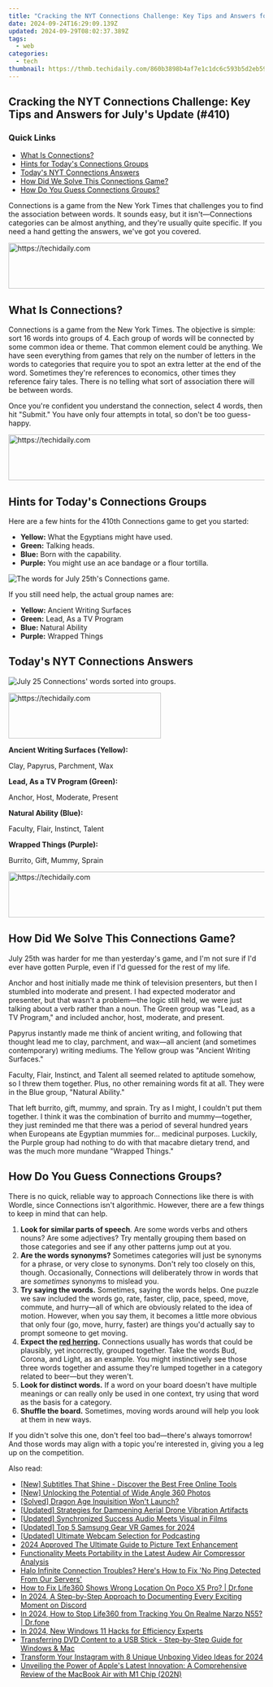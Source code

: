 ```yaml
---
title: "Cracking the NYT Connections Challenge: Key Tips and Answers for July's Update (#410)"
date: 2024-09-24T16:29:09.139Z
updated: 2024-09-29T08:02:37.389Z
tags:
  - web
categories:
  - tech
thumbnail: https://thmb.techidaily.com/860b3898b4af7e1c1dc6c593b5d2eb5997c8c8e6aad583a53288672db7b6ce02.jpg
---
```


## Cracking the NYT Connections Challenge: Key Tips and Answers for July's Update (#410)

### Quick Links

* [What Is Connections?](https://vimeo-videos.techidaily.com/updated-in-2024-unveiling-vimeo-subscription-perks-for-every-user-type/)
* [Hints for Today's Connections Groups](https://location-social.techidaily.com/in-2024-change-location-on-yik-yak-for-your-vivo-x100-pro-to-enjoy-more-fun-drfone-by-drfone-virtual-android/)
* [Today's NYT Connections Answers](https://youtube-tips.techidaily.com/n-2024-discovering-the-stars-of-youtubes-best-music-videos-2023/)
* [How Did We Solve This Connections Game?](https://ios-unlock.techidaily.com/how-to-unlock-a-found-apple-iphone-12-by-drfone-ios/)
* [How Do You Guess Connections Groups?](https://fake-location.techidaily.com/full-guide-to-fix-itoolab-anygo-not-working-on-xiaomi-civi-3-disney-100th-anniversary-edition-drfone-by-drfone-virtual-android/)

 Connections is a game from the New York Times that challenges you to find the association between words. It sounds easy, but it isn't—Connections categories can be almost anything, and they're usually quite specific. If you need a hand getting the answers, we've got you covered.

<!-- affiliate ads begin -->
<a href="https://aligracehair.sjv.io/c/5597632/1997662/19272" target="_top" id="1997662">
  <img src="//a.impactradius-go.com/display-ad/19272-1997662" border="0" alt="https://techidaily.com" width="728" height="90"/>
</a>
<img height="0" width="0" src="https://aligracehair.sjv.io/i/5597632/1997662/19272" style="position:absolute;visibility:hidden;" border="0" />
<!-- affiliate ads end -->

##  What Is Connections?

 Connections is a game from the New York Times. The objective is simple: sort 16 words into groups of 4\. Each group of words will be connected by some common idea or theme. That common element could be anything. We have seen everything from games that rely on the number of letters in the words to categories that require you to spot an extra letter at the end of the word. Sometimes they're references to economics, other times they reference fairy tales. There is no telling what sort of association there will be between words.

 Once you're confident you understand the connection, select 4 words, then hit "Submit." You have only four attempts in total, so don't be too guess-happy.

<!-- affiliate ads begin -->
<a href="https://appsumo.8odi.net/c/5597632/2043603/7443" target="_top" id="2043603">
  <img src="//a.impactradius-go.com/display-ad/7443-2043603" border="0" alt="https://techidaily.com" width="728" height="90"/>
</a>
<img height="0" width="0" src="https://appsumo.8odi.net/i/5597632/2043603/7443" style="position:absolute;visibility:hidden;" border="0" />
<!-- affiliate ads end -->

##  Hints for Today's Connections Groups

 Here are a few hints for the 410th Connections game to get you started:

* **Yellow:** What the Egyptians might have used.
* **Green:** Talking heads.
* **Blue:** Born with the capability.
* **Purple:** You might use an ace bandage or a flour tortilla.

![The words for July 25th's Connections game.](https://static1.howtogeekimages.com/wordpress/wp-content/uploads/2024/07/july-25-connections.png) 

 If you still need help, the actual group names are:

* **Yellow:** Ancient Writing Surfaces
* **Green:** Lead, As a TV Program
* **Blue:** Natural Ability
* **Purple:** Wrapped Things

##  Today's NYT Connections Answers

![July 25 Connections' words sorted into groups.](https://static1.howtogeekimages.com/wordpress/wp-content/uploads/2024/07/july-25-connections-filled.png) 

<!-- affiliate ads begin -->
<a href="https://laganoo.pxf.io/c/5597632/1528689/16446" target="_top" id="1528689">
  <img src="//a.impactradius-go.com/display-ad/16446-1528689" border="0" alt="https://techidaily.com" width="300" height="90"/>
</a>
<img height="0" width="0" src="https://laganoo.pxf.io/i/5597632/1528689/16446" style="position:absolute;visibility:hidden;" border="0" />
<!-- affiliate ads end -->

**Ancient Writing Surfaces (Yellow):** 

 Clay, Papyrus, Parchment, Wax

**Lead, As a TV Program (Green):** 

 Anchor, Host, Moderate, Present

**Natural Ability (Blue):** 

 Faculty, Flair, Instinct, Talent

**Wrapped Things (Purple):** 

 Burrito, Gift, Mummy, Sprain

<!-- affiliate ads begin -->
<a href="https://ephamedtechinc.pxf.io/c/5597632/2123512/26400" target="_top" id="2123512">
  <img src="//a.impactradius-go.com/display-ad/26400-2123512" border="0" alt="https://techidaily.com" width="728" height="90"/>
</a>
<img height="0" width="0" src="https://ephamedtechinc.pxf.io/i/5597632/2123512/26400" style="position:absolute;visibility:hidden;" border="0" />
<!-- affiliate ads end -->

##  How Did We Solve This Connections Game?

 July 25th was harder for me than yesterday's game, and I'm not sure if I'd ever have gotten Purple, even if I'd guessed for the rest of my life. 

 Anchor and host initially made me think of television presenters, but then I stumbled into moderate and present. I had expected moderator and presenter, but that wasn't a problem—the logic still held, we were just talking about a verb rather than a noun. The Green group was "Lead, as a TV Program," and included anchor, host, moderate, and present. 

 Papyrus instantly made me think of ancient writing, and following that thought lead me to clay, parchment, and wax—all ancient (and sometimes contemporary) writing mediums. The Yellow group was "Ancient Writing Surfaces." 

 Faculty, Flair, Instinct, and Talent all seemed related to aptitude somehow, so I threw them together. Plus, no other remaining words fit at all. They were in the Blue group, "Natural Ability." 

 That left burrito, gift, mummy, and sprain. Try as I might, I couldn't put them together. I think it was the combination of burrito and mummy—together, they just reminded me that there was a period of several hundred years when Europeans ate Egyptian mummies for... medicinal purposes. Luckily, the Purple group had nothing to do with that macabre dietary trend, and was the much more mundane "Wrapped Things." 

##  How Do You Guess Connections Groups?

 There is no quick, reliable way to approach Connections like there is with Wordle, since Connections isn't algorithmic. However, there are a few things to keep in mind that can help.

1. **Look for similar parts of speech**. Are some words verbs and others nouns? Are some adjectives? Try mentally grouping them based on those categories and see if any other patterns jump out at you.
2. **Are the words synonyms?** Sometimes categories will just be synonyms for a phrase, or very close to synonyms. Don't rely too closely on this, though. Occasionally, Connections will deliberately throw in words that are _sometimes_ synonyms to mislead you.
3. **Try saying the words.** Sometimes, saying the words helps. One puzzle we saw included the words go, rate, faster, clip, pace, speed, move, commute, and hurry—all of which are obviously related to the idea of motion. However, when you say them, it becomes a little more obvious that only four (go, move, hurry, faster) are things you'd actually say to prompt someone to get moving.
4. **Expect the [red herring](https://www.merriam-webster.com/dictionary/red%20herring).** Connections usually has words that could be plausibly, yet incorrectly, grouped together. Take the words Bud, Corona, and Light, as an example. You might instinctively see those three words together and assume they're lumped together in a category related to beer—but they weren't.
5. **Look for distinct words.** If a word on your board doesn't have multiple meanings or can really only be used in one context, try using that word as the basis for a category.
6. **Shuffle the board.** Sometimes, moving words around will help you look at them in new ways.

 If you didn't solve this one, don't feel too bad—there's always tomorrow! And those words may align with a topic you're interested in, giving you a leg up on the competition.

<ins class="adsbygoogle"
     style="display:block"
     data-ad-format="autorelaxed"
     data-ad-client="ca-pub-7571918770474297"
     data-ad-slot="1223367746"></ins>

<ins class="adsbygoogle"
     style="display:block"
     data-ad-client="ca-pub-7571918770474297"
     data-ad-slot="8358498916"
     data-ad-format="auto"
     data-full-width-responsive="true"></ins>

<span class="atpl-alsoreadstyle">Also read:</span>
<div><ul>
<li><a href="https://some-skills.techidaily.com/new-subtitles-that-shine-discover-the-best-free-online-tools/"><u>[New] Subtitles That Shine - Discover the Best Free Online Tools</u></a></li>
<li><a href="https://some-skills.techidaily.com/new-unlocking-the-potential-of-wide-angle-360-photos/"><u>[New] Unlocking the Potential of Wide Angle 360 Photos</u></a></li>
<li><a href="https://program-issues.techidaily.com/solved-dragon-age-inquisition-wont-launch/"><u>[Solved] Dragon Age Inquisition Won't Launch?</u></a></li>
<li><a href="https://some-skills.techidaily.com/updated-strategies-for-dampening-aerial-drone-vibration-artifacts/"><u>[Updated] Strategies for Dampening Aerial Drone Vibration Artifacts</u></a></li>
<li><a href="https://some-skills.techidaily.com/updated-synchronized-success-audio-meets-visual-in-films/"><u>[Updated] Synchronized Success Audio Meets Visual in Films</u></a></li>
<li><a href="https://fox-direct.techidaily.com/updated-top-5-samsung-gear-vr-games-for-2024/"><u>[Updated] Top 5 Samsung Gear VR Games for 2024</u></a></li>
<li><a href="https://some-skills.techidaily.com/updated-ultimate-webcam-selection-for-podcasting/"><u>[Updated] Ultimate Webcam Selection for Podcasting</u></a></li>
<li><a href="https://some-skills.techidaily.com/2024-approved-the-ultimate-guide-to-picture-text-enhancement/"><u>2024 Approved The Ultimate Guide to Picture Text Enhancement</u></a></li>
<li><a href="https://buynow-tips.techidaily.com/functionality-meets-portability-in-the-latest-audew-air-compressor-analysis/"><u>Functionality Meets Portability in the Latest Audew Air Compressor Analysis</u></a></li>
<li><a href="https://win-able.techidaily.com/halo-infinite-connection-troubles-heres-how-to-fix-no-ping-detected-from-our-servers/"><u>Halo Infinite Connection Troubles? Here's How to Fix 'No Ping Detected From Our Servers'</u></a></li>
<li><a href="https://fake-location.techidaily.com/how-to-fix-life360-shows-wrong-location-on-poco-x5-pro-drfone-by-drfone-virtual-android/"><u>How to Fix Life360 Shows Wrong Location On Poco X5 Pro? | Dr.fone</u></a></li>
<li><a href="https://screen-mirroring-recording.techidaily.com/in-2024-a-step-by-step-approach-to-documenting-every-exciting-moment-on-discord/"><u>In 2024, A Step-by-Step Approach to Documenting Every Exciting Moment on Discord</u></a></li>
<li><a href="https://review-topics.techidaily.com/in-2024-how-to-stop-life360-from-tracking-you-on-realme-narzo-n55-drfone-by-drfone-virtual-android/"><u>In 2024, How to Stop Life360 from Tracking You On Realme Narzo N55? | Dr.fone</u></a></li>
<li><a href="https://some-skills.techidaily.com/in-2024-new-windows-11-hacks-for-efficiency-experts/"><u>In 2024, New Windows 11 Hacks for Efficiency Experts</u></a></li>
<li><a href="https://vp-tips.techidaily.com/transferring-dvd-content-to-a-usb-stick-step-by-step-guide-for-windows-and-mac/"><u>Transferring DVD Content to a USB Stick - Step-by-Step Guide for Windows & Mac</u></a></li>
<li><a href="https://some-skills.techidaily.com/transform-your-instagram-with-8-unique-unboxing-video-ideas-for-2024/"><u>Transform Your Instagram with 8 Unique Unboxing Video Ideas for 2024</u></a></li>
<li><a href="https://buynow-info.techidaily.com/unveiling-the-power-of-apples-latest-innovation-a-comprehensive-review-of-the-macbook-air-with-m1-chip-202n/"><u>Unveiling the Power of Apple's Latest Innovation: A Comprehensive Review of the MacBook Air with M1 Chip (202N)</u></a></li>
</ul></div>

